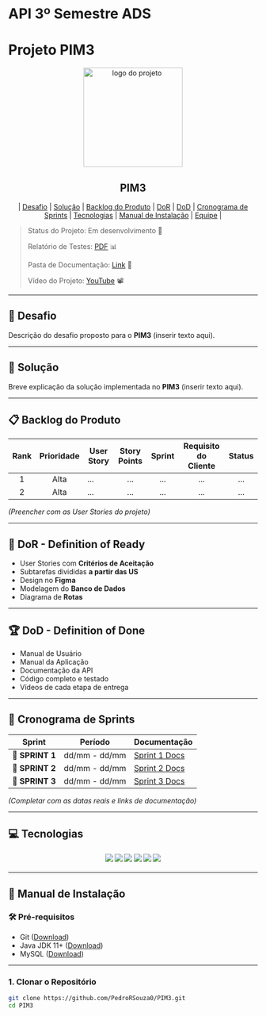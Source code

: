 # API 3º Semestre ADS  

# Projeto PIM3  

<p align="center">
      <img src="docs/Img/logo.png" alt="logo do projeto" width="200">
      <h2 align="center"> PIM3 </h2>
</p>

<p align="center">
  | <a href ="#desafio"> Desafio</a>  |
  <a href ="#solucao"> Solução</a>  |   
  <a href ="#backlog"> Backlog do Produto</a>  |
  <a href ="#dor">DoR</a>  |
  <a href ="#dod">DoD</a>  |
  <a href ="#sprint"> Cronograma de Sprints</a>  |
  <a href ="#tecnologias">Tecnologias</a> |
  <a href ="#manual">Manual de Instalação</a>  | 
  <a href ="#equipe"> Equipe</a> |
</p>

> Status do Projeto: Em desenvolvimento 🚧  
>
> Relatório de Testes: [PDF](docs/relatorios/relatorio_testes.pdf) 📊  
>
> Pasta de Documentação: [Link](docs) 📄  
> 
> Vídeo do Projeto: [YouTube](https://youtube.com) 📽️  

---

## 🏅 Desafio <a id="desafio"></a>

Descrição do desafio proposto para o **PIM3** (inserir texto aqui).  

---

## 🏅 Solução <a id="solucao"></a>

Breve explicação da solução implementada no **PIM3** (inserir texto aqui).  

---

## 📋 Backlog do Produto <a id="backlog"></a>

| Rank | Prioridade | User Story | Story Points | Sprint | Requisito do Cliente | Status |
| :--: | :--------: | ---------- | :----------: | :----: | :------------------: | :----: |
|  1   |    Alta    | ...        |      ...     |   ...  |         ...          |   ...  |
|  2   |    Alta    | ...        |      ...     |   ...  |         ...          |   ...  |

*(Preencher com as User Stories do projeto)*  

---

## 🏃‍ DoR - Definition of Ready <a id="dor"></a>

* User Stories com **Critérios de Aceitação**  
* Subtarefas divididas **a partir das US**  
* Design no **Figma**  
* Modelagem do **Banco de Dados**  
* Diagrama de **Rotas**  

---

## 🏆 DoD - Definition of Done <a id="dod"></a>

* Manual de Usuário  
* Manual da Aplicação  
* Documentação da API  
* Código completo e testado  
* Vídeos de cada etapa de entrega  

---

## 📅 Cronograma de Sprints <a id="sprint"></a>

| Sprint          |    Período    | Documentação |
| --------------- | :-----------: | -------------|
| 🔖 **SPRINT 1** | dd/mm - dd/mm | [Sprint 1 Docs](./docs/sprints/sprint-1/README.md) |
| 🔖 **SPRINT 2** | dd/mm - dd/mm | [Sprint 2 Docs](./docs/sprints/sprint-2/README.md) |
| 🔖 **SPRINT 3** | dd/mm - dd/mm | [Sprint 3 Docs](./docs/sprints/sprint-3/README.md) |

*(Completar com as datas reais e links de documentação)*  

---

## 💻 Tecnologias <a id="tecnologias"></a>

<h4 align="center">
 <a href="#"><img src="https://img.shields.io/badge/Java-ED8B00?style=for-the-badge&logo=java&logoColor=white"></a>
 <a href="#"><img src="https://img.shields.io/badge/MySQL-4479A1?style=for-the-badge&logo=mysql&logoColor=white"></a>
 <a href="#"><img src="https://img.shields.io/badge/HTML5-E34F26?style=for-the-badge&logo=html5&logoColor=white"></a>
 <a href="#"><img src="https://img.shields.io/badge/CSS3-1572B6?style=for-the-badge&logo=css3&logoColor=white"></a>
 <a href="#"><img src="https://img.shields.io/badge/JavaScript-F7DF1E?style=for-the-badge&logo=javascript&logoColor=black"></a>
 <a href="https://github.com/"><img src="https://img.shields.io/badge/GitHub-100000?style=for-the-badge&logo=github&logoColor=white"/></a>
</h4>

---

## 📖 Manual de Instalação <a id="manual"></a>

### 🛠 Pré-requisitos

- Git ([Download](https://git-scm.com/downloads))  
- Java JDK 11+ ([Download](https://www.oracle.com/java/technologies/javase-jdk11-downloads.html))  
- MySQL ([Download](https://dev.mysql.com/downloads/))  

---

### 1. Clonar o Repositório  

```bash
git clone https://github.com/PedroRSouza0/PIM3.git
cd PIM3
